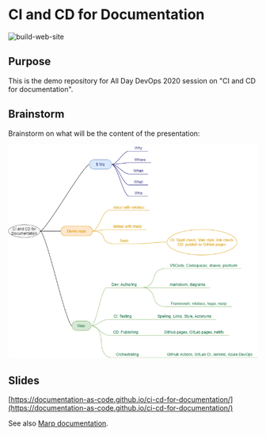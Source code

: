 # CI and CD for Documentation

![build-web-site](https://github.com/documentation-as-code/addo-daac/workflows/build-web-site/badge.svg)

## Purpose

This is the demo repository for All Day DevOps 2020 session on "CI and CD for documentation".

## Brainstorm

Brainstorm on what will be the content of the presentation:

![Brainstorm](brainstorm.drawio.png)

## Slides

[https://documentation-as-code.github.io/ci-cd-for-documentation/](https://documentation-as-code.github.io/ci-cd-for-documentation/)

See also [Marp documentation](https://marpit.marp.app/).
